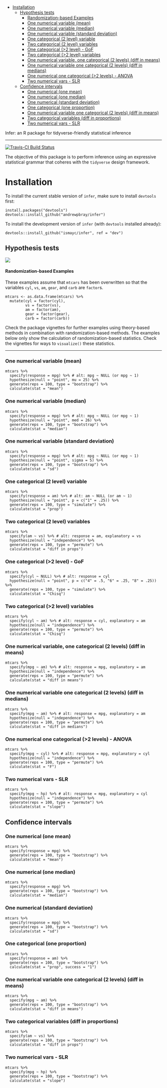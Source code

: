
-   [Installation](#installation)
    -   [Hypothesis tests](#hypothesis-tests)
        -   [Randomization-based Examples](#randomization-based-examples)
        -   [One numerical variable (mean)](#one-numerical-variable-mean)
        -   [One numerical variable (median)](#one-numerical-variable-median)
        -   [One numerical variable (standard deviation)](#one-numerical-variable-standard-deviation)
        -   [One categorical (2 level) variable](#one-categorical-2-level-variable)
        -   [Two categorical (2 level) variables](#two-categorical-2-level-variables)
        -   [One categorical (&gt;2 level) - GoF](#one-categorical-2-level---gof)
        -   [Two categorical (&gt;2 level) variables](#two-categorical-2-level-variables-1)
        -   [One numerical variable, one categorical (2 levels) (diff in means)](#one-numerical-variable-one-categorical-2-levels-diff-in-means)
        -   [One numerical variable one categorical (2 levels) (diff in medians)](#one-numerical-variable-one-categorical-2-levels-diff-in-medians)
        -   [One numerical one categorical (&gt;2 levels) - ANOVA](#one-numerical-one-categorical-2-levels---anova)
        -   [Two numerical vars - SLR](#two-numerical-vars---slr)
    -   [Confidence intervals](#confidence-intervals)
        -   [One numerical (one mean)](#one-numerical-one-mean)
        -   [One numerical (one median)](#one-numerical-one-median)
        -   [One numerical (standard deviation)](#one-numerical-standard-deviation)
        -   [One categorical (one proportion)](#one-categorical-one-proportion)
        -   [One numerical variable one categorical (2 levels) (diff in means)](#one-numerical-variable-one-categorical-2-levels-diff-in-means-1)
        -   [Two categorical variables (diff in proportions)](#two-categorical-variables-diff-in-proportions)
        -   [Two numerical vars - SLR](#two-numerical-vars---slr-1)

Infer: an R package for tidyverse-friendly statistical inference

------------------------------------------------------------------------

[![Travis-CI Build Status](https://travis-ci.org/andrewpbray/infer.svg?branch=master)](https://travis-ci.org/andrewpbray/infer)

The objective of this package is to perform inference using an expressive statistical grammar that coheres with the `tidyverse` design framework.

Installation
============

To install the current stable version of `infer`, make sure to install `devtools` first:

    install.packages("devtools")
    devtools::install_github("andrewpbray/infer")

To install the development version of `infer` (with `devtools` installed already):

    devtools::install_github("ismayc/infer", ref = "dev")

Hypothesis tests
----------------

![](https://github.com/andrewpbray/infer/blob/master/figs/ht-diagram.png)

#### Randomization-based Examples

These examples assume that `mtcars` has been overwritten so that the variables `cyl`, `vs`, `am`, `gear`, and `carb` are `factor`s.

    mtcars <- as.data.frame(mtcars) %>%
      mutate(cyl = factor(cyl),
             vs = factor(vs),
             am = factor(am),
             gear = factor(gear),
             carb = factor(carb))

Check the package vignettes for further examples using theory-based methods in combination with randomization-based methods. The examples below only show the calculation of randomization-based statistics. Check the vignettes for ways to `visualize()` these statistics.

------------------------------------------------------------------------

### One numerical variable (mean)

    mtcars %>%
      specify(response = mpg) %>% # alt: mpg ~ NULL (or mpg ~ 1)
      hypothesize(null = "point", mu = 25) %>% 
      generate(reps = 100, type = "bootstrap") %>% 
      calculate(stat = "mean")

### One numerical variable (median)

    mtcars %>%
      specify(response = mpg) %>% # alt: mpg ~ NULL (or mpg ~ 1)
      hypothesize(null = "point", med = 26) %>% 
      generate(reps = 100, type = "bootstrap") %>% 
      calculate(stat = "median")

### One numerical variable (standard deviation)

    mtcars %>%
      specify(response = mpg) %>% # alt: mpg ~ NULL (or mpg ~ 1)
      hypothesize(null = "point", sigma = 5) %>% 
      generate(reps = 100, type = "bootstrap") %>% 
      calculate(stat = "sd")

### One categorical (2 level) variable

    mtcars %>%
      specify(response = am) %>% # alt: am ~ NULL (or am ~ 1)
      hypothesize(null = "point", p = c("1" = .25)) %>% 
      generate(reps = 100, type = "simulate") %>% 
      calculate(stat = "prop")

### Two categorical (2 level) variables

    mtcars %>%
      specify(am ~ vs) %>% # alt: response = am, explanatory = vs
      hypothesize(null = "independence") %>%
      generate(reps = 100, type = "permute") %>%
      calculate(stat = "diff in props")

### One categorical (&gt;2 level) - GoF

    mtcars %>%
      specify(cyl ~ NULL) %>% # alt: response = cyl
      hypothesize(null = "point", p = c("4" = .5, "6" = .25, "8" = .25)) %>%
      generate(reps = 100, type = "simulate") %>%
      calculate(stat = "Chisq")

### Two categorical (&gt;2 level) variables

    mtcars %>%
      specify(cyl ~ am) %>% # alt: response = cyl, explanatory = am
      hypothesize(null = "independence") %>%
      generate(reps = 100, type = "permute") %>%
      calculate(stat = "Chisq")

### One numerical variable, one categorical (2 levels) (diff in means)

    mtcars %>%
      specify(mpg ~ am) %>% # alt: response = mpg, explanatory = am
      hypothesize(null = "independence") %>%
      generate(reps = 100, type = "permute") %>%
      calculate(stat = "diff in means")

### One numerical variable one categorical (2 levels) (diff in medians)

    mtcars %>%
      specify(mpg ~ am) %>% # alt: response = mpg, explanatory = am
      hypothesize(null = "independence") %>%
      generate(reps = 100, type = "permute") %>%
      calculate(stat = "diff in medians")

### One numerical one categorical (&gt;2 levels) - ANOVA

    mtcars %>%
      specify(mpg ~ cyl) %>% # alt: response = mpg, explanatory = cyl
      hypothesize(null = "independence") %>%
      generate(reps = 100, type = "permute") %>%
      calculate(stat = "F")

### Two numerical vars - SLR

    mtcars %>%
      specify(mpg ~ hp) %>% # alt: response = mpg, explanatory = cyl
      hypothesize(null = "independence") %>%
      generate(reps = 100, type = "permute") %>%
      calculate(stat = "slope")

Confidence intervals
--------------------

### One numerical (one mean)

    mtcars %>%
      specify(response = mpg) %>%
      generate(reps = 100, type = "bootstrap") %>%
      calculate(stat = "mean")

### One numerical (one median)

    mtcars %>%
      specify(response = mpg) %>%
      generate(reps = 100, type = "bootstrap") %>%
      calculate(stat = "median")

### One numerical (standard deviation)

    mtcars %>%
      specify(response = mpg) %>%
      generate(reps = 100, type = "bootstrap") %>%
      calculate(stat = "sd")

### One categorical (one proportion)

    mtcars %>%
      specify(response = am) %>%
      generate(reps = 100, type = "bootstrap") %>%
      calculate(stat = "prop", success = "1")

### One numerical variable one categorical (2 levels) (diff in means)

    mtcars %>%
      specify(mpg ~ am) %>%
      generate(reps = 100, type = "bootstrap") %>%
      calculate(stat = "diff in means")

### Two categorical variables (diff in proportions)

    mtcars %>%
      specify(am ~ vs) %>%
      generate(reps = 100, type = "bootstrap") %>%
      calculate(stat = "diff in props")

### Two numerical vars - SLR

    mtcars %>%
      specify(mpg ~ hp) %>% 
      generate(reps = 100, type = "bootstrap") %>%
      calculate(stat = "slope")
